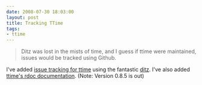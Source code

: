 ```yaml
---
date: 2008-07-30 18:03:00
layout: post
title: Tracking TTime
tags:
- ttime
---
```


> Ditz was lost in the mists of time, and I guess if ttime were maintained,
> issues would be tracked using Github.

I've added [issue tracking for ttime](http://lutzky.net/ttime/ditz) using the
fantastic [ditz](http://ditz.rubyforge.org). I've also added [ttime's rdoc
documentation](http://lutzky.net/ttime/doc). (Note: Version 0.8.5 is out)
